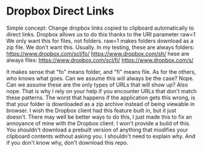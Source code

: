 # Dropbox Direct Links
Simple concept: Change dropbox links copied to clipboard automatically to direct links. Dropbox allows us to do this thanks to the URI parameter raw=1
We only want this for files, not folders. raw=1 makes folders download as a zip file. We don't want this. Usually.
In my testing, these are always folders:
https://www.dropbox.com/scl/fo/
https://www.dropbox.com/sh/
hese are always files:
https://www.dropbox.com/scl/fi/
https://www.dropbox.com/s/

It makes sense that "fo" means folder, and "fi" means file. As for the others, who knows what goes.
Can we assume this will always be the case? Nope.
Can we assume these are the only types of URLs that will show up? Also nope.
That is why I rely on your help if you encounter URLs that don't match these patterns.
The worst that happens if the application gets this wrong, is that your folder is downloaded as a zip archive instead of being viewable in browser.
I wish the Dropbox client had this feature built in, but it just doesn't.
There may well be better ways to do this, I just made this to fix an annoyance of mine with the Dropbox client.
I won't provide a build of this.
You shouldn't download a prebuilt version of anything that modifies your clipboard contents without asking you.
I shouldn't need to explain why. And if you don't know why, don't download this repo.
